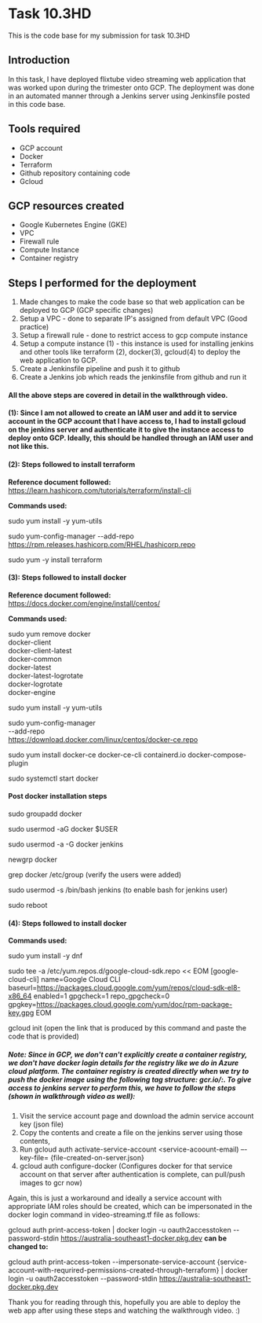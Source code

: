 # Task 10.3HD

This is the code base for my submission for task 10.3HD

## Introduction

In this task, I have deployed flixtube video streaming web application that was worked upon during the trimester onto GCP.
The deployment was done in an automated manner through a Jenkins server using Jenkinsfile posted in this code base.

## Tools required

- GCP account
- Docker
- Terraform
- Github repository containing code
- Gcloud

## GCP resources created

- Google Kubernetes Engine (GKE)
- VPC
- Firewall rule
- Compute Instance
- Container registry

## Steps I performed for the deployment

1. Made changes to make the code base so that web application can be deployed to GCP (GCP specific changes)
2. Setup a VPC - done to separate IP's assigned from default VPC (Good practice)
3. Setup a firewall rule - done to restrict access to gcp compute instance
4. Setup a compute instance (1) - this instance is used for installing jenkins and other tools like terraform (2), docker(3), gcloud(4) to deploy the web application to GCP.
5. Create a Jenkinsfile pipeline and push it to github
6. Create a Jenkins job which reads the jenkinsfile from github and run it

#### All the above steps are covered in detail in the walkthrough video.

#### (1): Since I am not allowed to create an IAM user and add it to service account in the GCP account that I have access to, I had to install gcloud on the jenkins server and authenticate it to give the instance access to deploy onto GCP. Ideally, this should be handled through an IAM user and not like this. 

#### (2): Steps followed to install terraform

**Reference document followed:** https://learn.hashicorp.com/tutorials/terraform/install-cli

**Commands used:**

sudo yum install -y yum-utils

sudo yum-config-manager --add-repo https://rpm.releases.hashicorp.com/RHEL/hashicorp.repo

sudo yum -y install terraform

#### (3): Steps followed to install docker

**Reference document followed:** https://docs.docker.com/engine/install/centos/

**Commands used:**

sudo yum remove docker \
                  docker-client \
                  docker-client-latest \
                  docker-common \
                  docker-latest \
                  docker-latest-logrotate \
                  docker-logrotate \
                  docker-engine


sudo yum install -y yum-utils


sudo yum-config-manager \
    --add-repo \
    https://download.docker.com/linux/centos/docker-ce.repo


sudo yum install docker-ce docker-ce-cli containerd.io docker-compose-plugin


sudo systemctl start docker

#### Post docker installation steps

sudo groupadd docker

sudo usermod -aG docker $USER

sudo usermod -a -G docker jenkins

newgrp docker

grep docker /etc/group (verify the users were added)

sudo usermod -s /bin/bash jenkins  (to enable bash for jenkins user)

sudo reboot

#### (4): Steps followed to install docker

**Commands used:**

sudo yum install -y dnf 

sudo tee -a /etc/yum.repos.d/google-cloud-sdk.repo << EOM
[google-cloud-cli]
name=Google Cloud CLI
baseurl=https://packages.cloud.google.com/yum/repos/cloud-sdk-el8-x86_64
enabled=1
gpgcheck=1
repo_gpgcheck=0
gpgkey=https://packages.cloud.google.com/yum/doc/rpm-package-key.gpg
EOM

gcloud init (open the link that is produced by this command and paste the code that is provided)

##### Note: Since in GCP, we don't can't explicitly create a container registry, we don't have docker login details for the registry like we do in Azure cloud platform. The container registry is created directly when we try to push the docker image using the following tag structure: gcr.io/<registry-name>:<version>. To give access to jenkins server to perform this, we have to follow the steps (shown in walkthrough video as well):

1. Visit the service account page and download the admin service account key (json file)
2. Copy the contents and create a file on the jenkins server using those contents,
3. Run gcloud auth activate-service-account <service-acoount-email) –-key-file= {file-created-on-server.json}
4. gcloud auth configure-docker (Configures docker for that service account on that server after authentication is complete, can pull/push images to gcr now)

Again, this is just a workaround and ideally a service account with appropriate IAM roles should be created, which can be impersonated in the docker login command in video-streaming.tf file as follows:

gcloud auth print-access-token | docker login -u oauth2accesstoken --password-stdin https://australia-southeast1-docker.pkg.dev **can be changed to:**

gcloud auth print-access-token --impersonate-service-account {service-account-with-requrired-permissions-created-through-terraform} | docker login -u oauth2accesstoken --password-stdin https://australia-southeast1-docker.pkg.dev


Thank you for reading through this, hopefully you are able to deploy the web app after using these steps and watching the walkthrough video. :)